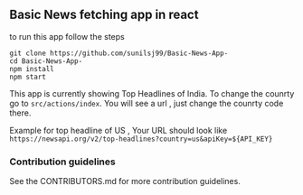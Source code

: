 ## Basic News fetching app in react

to run this app follow the steps 

```
git clone https://github.com/sunilsj99/Basic-News-App-
cd Basic-News-App-
npm install 
npm start
```
This app is currently showing Top Headlines of India. To change the counrty go to  ```src/actions/index```.
You will see a url , just change the counrty code there.

Example for top headline of US , Your URL should look like ```https://newsapi.org/v2/top-headlines?country=us&apiKey=${API_KEY}```

### Contribution guidelines

See the CONTRIBUTORS.md for more contribution guidelines.
